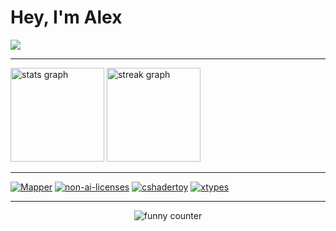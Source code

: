 <h1 align="left">Hey, I'm Alex</h1>

[//]: <> (Langs)
<div>
  <img src="https://github-readme-stats.vercel.app/api/top-langs/?username=alexlnkp&langs_count=4&layout=compact&hide_title=true&theme=aura&bg_color=0D1117&locale=en&hide_border=true"/>
</div>

---

[//]: <> (Git stats)
<div align="left">
  <img src="https://github-readme-stats.vercel.app/api?username=alexlnkp&border_color=0D1117&hide_title=true&hide_rank=false&show_icons=true&include_all_commits=true&count_private=true&disable_animations=false&theme=aura&bg_color=0D1117&locale=en&hide_border=false" height="150" alt="stats graph"/>
  <img src="https://streak-stats.demolab.com?user=alexlnkp&hide_title=true&locale=en&mode=daily&theme=aura&background=0D1117&border_radius=5&hide_border=true" height="150" alt="streak graph"/>
</div>

---

[//]: <> (Pinned repositories)
<div>
  <a href = "https://github.com/alexlnkp/Mapper"><img src="https://github-readme-stats.vercel.app/api/pin/?username=alexlnkp&repo=Mapper&theme=aura&bg_color=0D1117&hide_border=true" alt="Mapper" /></a>
  <a href = "https://github.com/non-ai-licenses/non-ai-licenses"><img src="https://github-readme-stats.vercel.app/api/pin/?username=non-ai-licenses&repo=non-ai-licenses&theme=aura&bg_color=0D1117&hide_border=true" alt="non-ai-licenses"/></a>
  <a href = "https://github.com/alexlnkp/cshadertoy"><img src="https://github-readme-stats.vercel.app/api/pin/?username=alexlnkp&repo=cshadertoy&theme=aura&bg_color=0D1117&hide_border=true" alt="cshadertoy"/></a>
  <a href = "https://github.com/alexlnkp/sharedmem"><img src="https://github-readme-stats.vercel.app/api/pin/?username=alexlnkp&repo=sharedmem&theme=aura&bg_color=0D1117&hide_border=true" alt="xtypes"/></a>
</div>

---

[//]: <> (Funny counter :)
<div align="center">
  <img src = https://count.chiya.dev/get/@:413x1nkp alt="funny counter"/>
</div>
